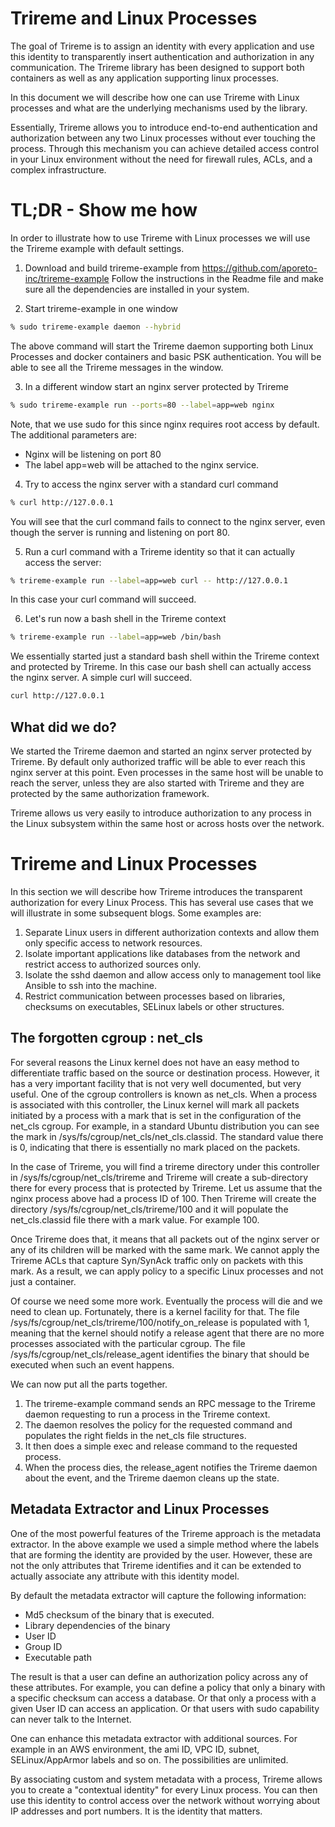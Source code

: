 # Trireme and Linux Processes

The goal of Trireme is to assign an identity with every application and use this
identity to transparently insert authentication and authorization in any communication.
The Trireme library has been designed to support both containers as well as any
application supporting linux processes.

In this document we will describe how one can use Trireme with Linux processes
and what are the underlying mechanisms used by the library.

Essentially, Trireme allows you to introduce end-to-end authentication and
authorization between any two Linux processes without ever touching the
process. Through this mechanism you can achieve detailed access control
in your Linux environment without the need for firewall rules, ACLs,
and a complex infrastructure.

# TL;DR - Show me how

In order to illustrate how to use Trireme with Linux processes we will use
the Trireme example with default settings.

1. Download and build trireme-example from https://github.com/aporeto-inc/trireme-example
   Follow the instructions in the Readme file and make sure all the dependencies
   are installed in your system.

2. Start trireme-example in one window
```bash
% sudo trireme-example daemon --hybrid
```
The above command will start the Trireme daemon supporting both Linux Processes
and docker containers and basic PSK authentication. You will be able to see
all the Trireme messages in the window.

3. In a different window start an nginx server protected by Trireme
```bash
% sudo trireme-example run --ports=80 --label=app=web nginx
```
Note, that we use sudo for this since nginx requires root access by default. The
additional parameters are:
- Nginx will be listening on port 80
- The label app=web will be attached to the nginx service.

4. Try to access the nginx server with a standard curl command
```bash
% curl http://127.0.0.1
```
You will see that the curl command fails to connect to the nginx server, even
though the server is running and listening on port 80.

5. Run a curl command with a Trireme identity so that it can actually access
the server:
```bash
% trireme-example run --label=app=web curl -- http://127.0.0.1
```
In this case your curl command will succeed.

6. Let's run now a bash shell in the Trireme context
```bash
% trireme-example run --label=app=web /bin/bash
```
We essentially started just a standard bash shell within the Trireme context
and protected by Trireme. In this case our bash shell can actually access the
nginx server. A simple curl will succeed.
```bash
curl http://127.0.0.1
```

## What did we do?

We started the Trireme daemon and started an nginx server protected by Trireme. By
default only authorized traffic will be able to ever reach this nginx server
at this point. Even processes in the same host will be unable to reach the
server, unless they are also started with Trireme and they are protected by
the same authorization framework.

Trireme allows us very easily to introduce authorization to
any process in the Linux subsystem within the same host or across hosts over
the network.

# Trireme and Linux Processes

In this section we will describe how Trireme introduces the transparent authorization
for every Linux Process. This has several use cases that we will illustrate
in some subsequent blogs. Some examples are:

1. Separate Linux users in different authorization contexts and allow them only
specific access to network resources.
2. Isolate important applications like databases from the network and restrict
access to authorized sources only.
3. Isolate the sshd daemon and allow access only to management tool like
Ansible to ssh into the machine.
4. Restrict communication between processes based on libraries, checksums on
executables, SELinux labels or other structures.

## The forgotten cgroup : net_cls

For several reasons the Linux kernel does not have an easy method to differentiate
traffic based on the source or destination process. However, it has a very
important facility that is not very well documented, but very useful. One
of the cgroup controllers is known as net_cls. When a process is associated with
this controller, the Linux kernel will mark all packets initiated by a process
with a mark that is set in the configuration of the net_cls cgroup. For example,
in a standard Ubuntu distribution you can see the mark in
/sys/fs/cgroup/net_cls/net_cls.classid. The standard value there is 0, indicating
that there is essentially no mark placed on the packets.

In the case of Trireme, you will find a trireme directory under this controller
in /sys/fs/cgroup/net_cls/trireme and Trireme will create a sub-directory there
for every process that is protected by Trireme. Let us assume that the nginx
process above had a process ID of 100. Then Trireme will create the directory
/sys/fs/cgroup/net_cls/trireme/100 and it will populate the net_cls.classid
file there with a mark value. For example 100.

Once Trireme does that, it means that all packets out of the nginx server or any
of its children will be marked with the same mark. We cannot apply the Trireme
ACLs that capture Syn/SynAck traffic only on packets with this mark. As a result,
we can apply policy to a specific Linux processes and not just a container.

Of course we need some more work. Eventually the process will die and we need
to clean up. Fortunately, there is a kernel  facility for that. The file
/sys/fs/cgroup/net_cls/trireme/100/notify_on_release is populated with 1, meaning
that the kernel should notify a release agent that there are no more processes
associated with the particular cgroup. The file /sys/fs/cgroup/net_cls/release_agent
identifies the binary that should be executed when such an event happens.

We can now put all the parts together.
1. The trireme-example command sends an
RPC message to the Trireme daemon requesting to run a process in the Trireme
context.
2. The daemon resolves the policy for the requested command and populates
the right fields in the net_cls file structures.
3. It then does a simple exec and release command to the requested process.
4. When the process dies, the release_agent notifies the Trireme daemon about
the event, and the Trireme daemon cleans up the state.

## Metadata Extractor and Linux Processes

One of the most powerful features of the Trireme approach is the metadata extractor.
In the above example we used a simple method where the labels that are forming
the identity are provided by the user. However, these are not the only attributes
that Trireme identifies and it can be extended to actually associate any attribute
with this identity model.

By default the metadata extractor will capture the following information:
- Md5 checksum of the binary that is executed.
- Library dependencies of the binary
- User ID
- Group ID
- Executable path

The result is that a user can define an authorization policy across any of these
attributes. For example, you can define a policy that only a binary with a specific
checksum can access a database. Or that only a process with a given User ID can
access an application. Or that users with sudo capability can never talk to the
Internet.

One can enhance this metadata extractor with additional sources. For example in
an AWS environment, the ami ID, VPC ID, subnet, SELinux/AppArmor labels and so on.
The possibilities are unlimited.

By associating custom and system metadata with a process, Trireme allows
you to create a "contextual identity" for every Linux process. You can then
use this identity to control access over the network without worrying about IP
addresses and port numbers. It is the identity that matters.
